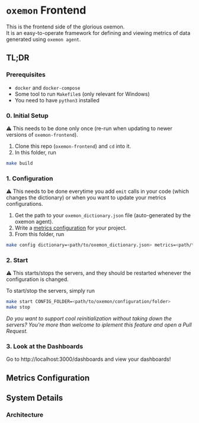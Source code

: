 # `oxemon` Frontend

This is the frontend side of the glorious oxemon.<br>
It is an easy-to-operate framework for defining and viewing metrics of data generated using `oxemon agent`.

## TL;DR

### Prerequisites

- `docker` and `docker-compose`
- Some tool to run `Makefile`s (only relevant for Windows)
- You need to have `python3` installed

### 0. Initial Setup

⚠️ This needs to be done only once (re-run when updating to newer versions of `oxemon-frontend`).

1. Clone this repo (`oxemon-frontend`) and `cd` into it.
1. In this folder, run
```bash
make build
```

### 1. Configuration

⚠️ This needs to be done everytime you add `emit` calls in your code (which changes the dictionary) or when you want to update your metrics configurations.

1. Get the path to your `oxemon_dictionary.json` file (auto-generated by the oxemon agent).
2. Write a [metrics configuration](#metrics-configuration) for your project.
3. From this folder, run
```bash
make config dictionary=<path/to/oxemon_dictionary.json> metrics=<path/to/metrics.yaml> output=<output/folder>
```

### 2. Start

⚠️ This starts/stops the servers, and they should be restarted whenever the configuration is changed.

To start/stop the servers, simply run
```bash
make start CONFIG_FOLDER=<path/to/oxemon/configuration/folder>
make stop
```

_Do you want to support cool reinitialization without taking down the servers? You're more than welcome to iplement this feature and open a Pull Request._

### 3. Look at the Dashboards

Go to http://localhost:3000/dashboards and view your dashboards!

## Metrics Configuration

## System Details
### Architecture
